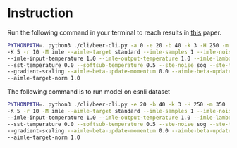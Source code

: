 # Instruction

Run the following command in your terminal to reach results in 
[this](https://arxiv.org/pdf/2209.04862.pdf) paper.

```bash
PYTHONPATH=. python3 ./cli/beer-cli.py -a 0 -e 20 -b 40 -k 3 -H 250 -m 350 
-K 5 -r 10 -M imle --aimle-target standard --imle-samples 1 --imle-noise gumbel 
--imle-input-temperature 1.0 --imle-output-temperature 1.0 --imle-lambda 1000.0 
--sst-temperature 0.0 --softsub-temperature 0.5 --ste-noise sog --ste-temperature 0.0 
--gradient-scaling --aimle-beta-update-momentum 0.0 --aimle-beta-update-step 0.0001 
--aimle-target-norm 1.0
```

The following command is to run model on esnli dataset
```bash
PYTHONPATH=. python3 ./cli/beer-cli.py -e 20 -b 40 -k 3 -H 250 -m 350 
-K 5 -r 10 -M imle --aimle-target standard --imle-samples 1 --imle-noise gumbel 
--imle-input-temperature 1.0 --imle-output-temperature 1.0 --imle-lambda 1000.0 
--sst-temperature 0.0 --softsub-temperature 0.5 --ste-noise sog --ste-temperature 0.0 
--gradient-scaling --aimle-beta-update-momentum 0.0 --aimle-beta-update-step 0.0001 
--aimle-target-norm 1.0
```

